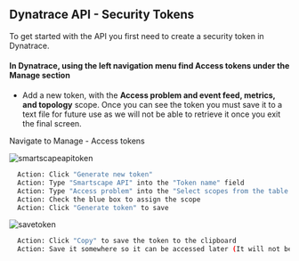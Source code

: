 ## Dynatrace API - Security Tokens

To get started with the API you first need to create a security token in Dynatrace.

#### In Dynatrace, using the left navigation menu find Access tokens under the Manage section

- Add a new token, with the **Access problem and event feed, metrics, and topology** scope. Once you can see the token you must save it to a text file for future use as we will not be able to retrieve it once you exit the final screen.

Navigate to Manage - Access tokens

![smartscapeapitoken](../../assets/images/smartscapeapitoken.png)

 ```bash
   Action: Click "Generate new token"
   Action: Type "Smartscape API" into the "Token name" field
   Action: Type "Access problem" into the "Select scopes from the table below" field
   Action: Check the blue box to assign the scope
   Action: Click "Generate token" to save
   ```

![savetoken](../../assets/images/savetoken.png)

 ```bash
   Action: Click "Copy" to save the token to the clipboard
   Action: Save it somewhere so it can be accessed later (It will not be visible after this page)
   ```
